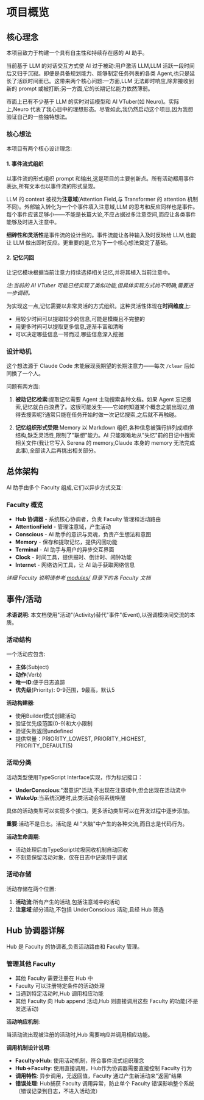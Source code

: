 # 项目概览

## 核心理念

本项目致力于构建一个具有自主性和持续存在感的 AI 助手。

当前基于 LLM 的对话交互方式使 AI 过于被动:用户激活 LLM,LLM 活跃一段时间后又归于沉寂。即便是具备规划能力、能够制定任务列表的各类 Agent,也只是延长了活跃时间而已。这带来两个核心问题:一方面,LLM 无法即时响应,除非接收到新的 prompt 或被打断;另一方面,它的长期记忆能力依然薄弱。

市面上已有不少基于 LLM 的实时对话模型和 AI VTuber(如 Neuro)。实际上,Neuro 代表了我心目中的理想形态。尽管如此,我仍然启动这个项目,因为我想验证自己的一些独特想法。

### 核心想法

本项目有两个核心设计理念:

#### 1. 事件流式组织

以事件流的形式组织 prompt 和输出,这是项目的主要创新点。所有活动都用事件表达,所有文本也以事件流的形式呈现。

LLM 的 context 被视为**注意域**(Attention Field,与 Transformer 的 attention 机制不同)。外部输入转化为一个个事件填入注意域,LLM 的思考和反应同样也是事件。每个事件应该足够小——不能是长篇大论,不应占据过多注意空间,而应让各类事件能够及时进入注意中。

**细碎性和灵活性**是事件流的设计目的。事件流能让各种输入及时反映给 LLM,也能让 LLM 做出即时反应。更重要的是,它为下一个核心想法奠定了基础。

#### 2. 记忆闪回

让记忆模块根据当前注意力持续选择相关记忆,并将其植入当前注意中。

*注:当前的 AI VTuber 可能已经实现了类似功能,但具体实现方式尚不明确,需要进一步调研。*

为实现这一点,记忆需要以非常灵活的方式组织。这种灵活性体现在**时间维度**上:

- 用较少时间可以提取较少的信息,可能是模糊且不完整的
- 用更多时间可以提取更多信息,逐渐丰富和清晰
- 可以决定哪些信息一带而过,哪些信息深入挖掘

### 设计动机

这个想法源于 Claude Code 未能展现我期望的长期注意力——每次 `/clear` 后如同换了一个人。

问题有两方面:

1. **被动记忆检索**:提取记忆需要 Agent 主动搜索各种文档。如果 Agent 忘记搜索,记忆就白白浪费了。这很可能发生——它如何知道某个概念之前出现过,值得去搜索呢?通常只能在任务开始时做一次记忆搜索,之后就不再触碰。

2. **记忆组织形式受限**:Memory 以 Markdown 组织,各种信息被强行排列成顺序结构,缺乏灵活性,限制了"联想"能力。AI 只能艰难地从"失忆"前的日记中搜索相关文件(我让它写入 Serena 的 memory,Claude 本身的 memory 无法完成此事),全部读入后再挑出相关部分。

## 总体架构

AI 助手由多个 Faculty 组成,它们以异步方式交互:

### Faculty 概览

- **Hub 协调器** - 系统核心协调者，负责 Faculty 管理和活动路由
- **AttentionField** - 管理注意域，产生活动
- **Conscious** - AI 助手的意识与灵魂，负责产生想法和意图
- **Memory** - 保存和提取记忆，提供闪回功能
- **Terminal** - AI 助手与用户的异步交互界面
- **Clock** - 时间工具，提供报时、倒计时、闹钟功能
- **Internet** - 网络访问工具，让 AI 助手获取网络信息

*详细 Faculty 说明请参考 [modules/](./modules/) 目录下的各 Faculty 文档*

## 事件/活动

**术语说明**: 本文档使用"活动"(Activity)替代"事件"(Event),以强调模块间交流的本质。

### 活动结构

一个活动应包含:
- **主体**(Subject)
- **动作**(Verb)
- **唯一ID**:便于日志追踪
- **优先级**(Priority): 0-9范围，9最高，默认5

**活动构建器**:
- 使用Builder模式创建活动
- 验证优先级范围(0-9)和大小限制
- 验证失败返回undefined
- 提供常量：PRIORITY_LOWEST, PRIORITY_HIGHEST, PRIORITY_DEFAULT(5)

### 活动分类

活动类型使用TypeScript Interface实现，作为标记接口：

- **UnderConscious**:"潜意识"活动,不出现在注意域中,但会出现在活动流中
- **WakeUp**:当系统沉睡时,此类活动会将系统唤醒

具体的活动类型可以实现多个接口。更多活动类型可以在开发过程中逐步添加。

**重要**:活动不是日志。活动是 AI "大脑"中产生的各种交流,而日志是代码行为。

**活动生命周期**:
- 活动处理后由TypeScript垃圾回收机制自动回收
- 不刻意保留活动对象，仅在日志中记录用于调试

### 活动存储

活动存储在两个位置:

1. **活动流**:所有产生的活动,包括注意域中的活动
2. **注意域**:部分活动,不包括 UnderConscious 活动,且经 Hub 筛选

## Hub 协调器详解

Hub 是 Faculty 的协调者,负责活动路由和 Faculty 管理。

### 管理其他 Faculty

- 其他 Faculty 需要注册在 Hub 中
- Faculty 可以注册特定条件的活动处理
- 当遇到特定活动时,Hub 调用相应功能
- 其他 Faculty 向 Hub append 活动,Hub 则直接调用这些 Faculty 的功能(不是发送活动)

**活动响应机制**:

当活动流出现被注册的活动时,Hub 需要响应并调用相应功能。

**调用机制设计说明**:
- **Faculty→Hub**: 使用活动机制，符合事件流式组织理念
- **Hub→Faculty**: 使用直接调用，Hub作为协调器需要直接控制 Faculty 行为
- **调用特性**: 异步调用，无返回值，Faculty 通过产生新活动来"返回"结果
- **错误处理**: Hub捕获 Faculty 调用异常，防止单个 Faculty 错误影响整个系统（错误记录到日志，不进入活动流）


